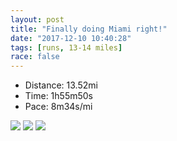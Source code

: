 ```yaml
---
layout: post
title: "Finally doing Miami right!"
date: "2017-12-10 10:40:28"
tags: [runs, 13-14 miles]
race: false
---
```

<ul>
 <li>Distance: 13.52mi</li>
 <li>Time: 1h55m50s</li>
 <li>Pace: 8m34s/mi</li>
</ul>

<img src='https://maps.googleapis.com/maps/api/staticmap?maptype=roadmap&path=enc:ogl|CrdahND_EtXbBh@fBnShAf@vBzMO|IdDpP|@gPq@qJuDwMRs@{BcS}@e@sBkt@uFqiA_[wjA_K{LHfPB|eAbJ|aAzXjh@`HfTb@`@nBnShAj@nBzMQpJxD|UfBqVoBmJsDkMXw@wB{RcAe@mBsNIki@uGcfAaZqwAyJfwAtJraA|Xx`@dF&key=AIzaSyC1MId7bFpkLXNAaYhBSTb8jLyiSqzbDtM&size=800x800&markers=color:yellow|label:S|25.7908,-80.1289&markers=color:green|label:F|25.791260000000005,-80.12794999999998'>

<img src='https://dgtzuqphqg23d.cloudfront.net/PxrZGjksHLpNr5M_-585gUdzTg0fQiXnyB2Mjs0oZIM-576x768.jpg'>

<img src='https://dgtzuqphqg23d.cloudfront.net/6EbI9czDIJgPVqN44i_E_ZTj2Rn11TYFDv92mJUelFQ-576x768.jpg'>
